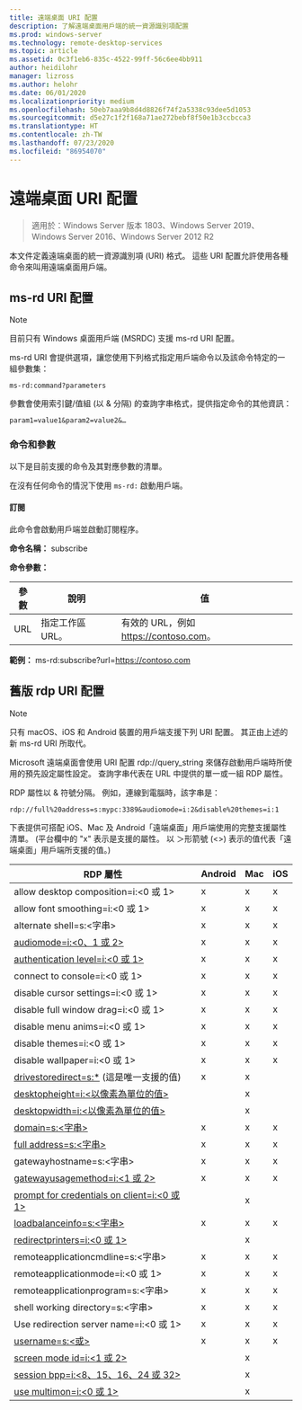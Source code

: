 ```yaml
---
title: 遠端桌面 URI 配置
description: 了解遠端桌面用戶端的統一資源識別項配置
ms.prod: windows-server
ms.technology: remote-desktop-services
ms.topic: article
ms.assetid: 0c3f1eb6-835c-4522-99ff-56c6ee4bb911
author: heidilohr
manager: lizross
ms.author: helohr
ms.date: 06/01/2020
ms.localizationpriority: medium
ms.openlocfilehash: 50eb7aaa9b8d4d8826f74f2a5338c93dee5d1053
ms.sourcegitcommit: d5e27c1f2f168a71ae272bebf8f50e1b3ccbcca3
ms.translationtype: HT
ms.contentlocale: zh-TW
ms.lasthandoff: 07/23/2020
ms.locfileid: "86954070"
---
```

# <a name="remote-desktop-uri-scheme"></a>遠端桌面 URI 配置

> 適用於：Windows Server 版本 1803、Windows Server 2019、Windows Server 2016、Windows Server 2012 R2

本文件定義遠端桌面的統一資源識別項 (URI) 格式。 這些 URI 配置允許使用各種命令來叫用遠端桌面用戶端。

## <a name="ms-rd-uri-scheme"></a>ms-rd URI 配置

>[!NOTE]
> 目前只有 Windows 桌面用戶端 (MSRDC) 支援 ms-rd URI 配置。

ms-rd URI 會提供選項，讓您使用下列格式指定用戶端命令以及該命令特定的一組參數集：

```
ms-rd:command?parameters
```

參數會使用索引鍵/值組 (以 & 分隔) 的查詢字串格式，提供指定命令的其他資訊：

```
param1=value1&param2=value2&…
```

### <a name="commands-and-parameters"></a>命令和參數

以下是目前支援的命令及其對應參數的清單。

在沒有任何命令的情況下使用 `ms-rd:` 啟動用戶端。

#### <a name="subscribe"></a>訂閱

此命令會啟動用戶端並啟動訂閱程序。

**命令名稱：** subscribe

**命令參數：**

| 參數 | 說明                  | 值 |
|-----------|------------------------------|--------|
| URL       | 指定工作區 URL。 | 有效的 URL，例如 <https://contoso.com>。 |

**範例：** ms-rd:subscribe?url=https://contoso.com

## <a name="legacy-rdp-uri-scheme"></a>舊版 rdp URI 配置

>[!NOTE]
> 只有 macOS、iOS 和 Android 裝置的用戶端支援下列 URI 配置。 其正由上述的新 ms-rd URI 所取代。

Microsoft 遠端桌面會使用 URI 配置 rdp://query_string 來儲存啟動用戶端時所使用的預先設定屬性設定。 查詢字串代表在 URL 中提供的單一或一組 RDP 屬性。

RDP 屬性以 & 符號分隔。 例如，連線到電腦時，該字串是：

```
rdp://full%20address=s:mypc:3389&audiomode=i:2&disable%20themes=i:1
```

下表提供可搭配 iOS、Mac 及 Android「遠端桌面」用戶端使用的完整支援屬性清單。 (平台欄中的 "x" 表示是支援的屬性。 以 ＞形箭號 (<>) 表示的值代表「遠端桌面」用戶端所支援的值。)

| RDP 屬性                                           | Android | Mac | iOS |
|---------------------------------------------------------|---------|-----|-----|
| allow desktop composition=i:&lt;0 或 1&gt;              | x       | x   | x   |
| allow font smoothing=i:<0 或 1&gt;                      | x       | x   | x   |
| alternate shell=s:&lt;字串&gt;                        | x       | x   | x   |
| [audiomode=i:&lt;0、1 或 2&gt;](/previous-versions/windows/it-pro/windows-server-2008-r2-and-2008/ff393707(v=ws.10)) | x       | x   | x   |
| [authentication level=i:&lt;0 或 1&gt;](/previous-versions/windows/it-pro/windows-server-2008-r2-and-2008/ff393709(v=ws.10)) | x       | x   | x   |
| connect to console=i:&lt;0 或 1&gt;                     | x       | x   | x   |
| disable cursor settings=i:&lt;0 或 1&gt;                | x       | x   | x   |
| disable full window drag=i:&lt;0 或 1&gt;               | x       | x   | x   |
| disable menu anims=i:&lt;0 或 1&gt;                     | x       | x   | x   |
| disable themes=i:&lt;0 或 1&gt;                         | x       | x   | x   |
| disable wallpaper=i:&lt;0 或 1&gt;                      | x       | x   | x   |
| [drivestoredirect=s:*](/previous-versions/windows/it-pro/windows-server-2008-r2-and-2008/ff393728(v=ws.10)) (這是唯一支援的值) | x       | x   |     |
| [desktopheight=i:&lt;以像素為單位的值&gt;](/previous-versions/windows/it-pro/windows-server-2008-r2-and-2008/ff393702(v=ws.10)) |         | x   |     |
| [desktopwidth=i:&lt;以像素為單位的值&gt;](/previous-versions/windows/it-pro/windows-server-2008-r2-and-2008/ff393697(v=ws.10))  |         | x   |     |
| [domain=s:&lt;字串&gt;](/previous-versions/windows/it-pro/windows-server-2008-r2-and-2008/ff393673(v=ws.10))                 | x | x | x |
| [full address=s:&lt;字串&gt;](/previous-versions/windows/it-pro/windows-server-2008-r2-and-2008/ff393661(v=ws.10))           | x | x | x |
| gatewayhostname=s:&lt;字串&gt;                  | x | x | x |
| [gatewayusagemethod=i:&lt;1 或 2&gt;](/windows/win32/termserv/imsrdpclienttransportsettings-gatewayusagemethod)                | x | x | x |
| [prompt for credentials on client=i:&lt;0 或 1&gt;](/previous-versions/windows/it-pro/windows-server-2008-r2-and-2008/ff393660(v=ws.10)) |   | x |   |
| [loadbalanceinfo=s:&lt;字串&gt;](/previous-versions/windows/it-pro/windows-server-2008-r2-and-2008/ff393684(v=ws.10))                  | x | x | x |
| [redirectprinters=i:&lt;0 或 1&gt;](/previous-versions/windows/it-pro/windows-server-2008-r2-and-2008/ff393671(v=ws.10))                 |   | x |   |
| remoteapplicationcmdline=s:&lt;字串&gt;         | x | x | x |
| remoteapplicationmode=i:&lt;0 或 1&gt;            | x | x | x |
| remoteapplicationprogram=s:&lt;字串&gt;         | x | x | x |
| shell working directory=s:&lt;字串&gt;          | x | x | x |
| Use redirection server name=i:&lt;0 或 1&gt;      | x | x | x |
| [username=s:&lt;或&gt;](/previous-versions/windows/it-pro/windows-server-2008-r2-and-2008/ff393678(v=ws.10))                  | x | x | x |
| [screen mode id=i:&lt;1 或 2&gt;](/previous-versions/windows/it-pro/windows-server-2008-r2-and-2008/ff393692(v=ws.10))            |   | x |   |
| [session bpp=i:&lt;8、15、16、24 或 32&gt;](/previous-versions/windows/it-pro/windows-server-2008-r2-and-2008/ff393680(v=ws.10)) |   | x |   |
| [use multimon=i:&lt;0 或 1&gt;](/previous-versions/windows/it-pro/windows-server-2008-r2-and-2008/ff393695(v=ws.10))              |   | x |   |
